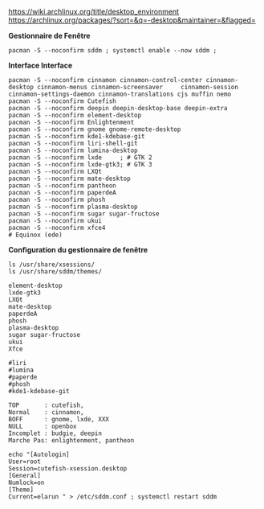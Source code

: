 
https://wiki.archlinux.org/title/desktop_environment
https://archlinux.org/packages/?sort=&q=-desktop&maintainer=&flagged=



**Gestionnaire de Fenêtre**
```
pacman -S --noconfirm sddm ; systemctl enable --now sddm ;
```


**Interface Interface**
```pacman -S --noconfirm budgie-desktop budgie-extra budgie-desktop-view budgie-screensaver
pacman -S --noconfirm cinnamon cinnamon-control-center cinnamon-desktop cinnamon-menus cinnamon-screensaver 	cinnamon-session cinnamon-settings-daemon cinnamon-translations cjs muffin nemo
pacman -S --noconfirm Cutefish
pacman -S --noconfirm deepin deepin-desktop-base deepin-extra 
pacman -S --noconfirm element-desktop
pacman -S --noconfirm Enlightenment
pacman -S --noconfirm gnome gnome-remote-desktop
pacman -S --noconfirm kde1-kdebase-git
pacman -S --noconfirm liri-shell-git
pacman -S --noconfirm lumina-desktop
pacman -S --noconfirm lxde     ; # GTK 2
pacman -S --noconfirm lxde-gtk3; # GTK 3
pacman -S --noconfirm LXQt
pacman -S --noconfirm mate-desktop
pacman -S --noconfirm pantheon
pacman -S --noconfirm paperdeA
pacman -S --noconfirm phosh
pacman -S --noconfirm plasma-desktop
pacman -S --noconfirm sugar sugar-fructose
pacman -S --noconfirm ukui
pacman -S --noconfirm xfce4
# Equinox (ede)
```



**Configuration du gestionnaire de fenêtre**
```
ls /usr/share/xsessions/
ls /usr/share/sddm/themes/

element-desktop
lxde-gtk3
LXQt
mate-desktop
paperdeA
phosh
plasma-desktop
sugar sugar-fructose
ukui
Xfce

#liri
#lumina
#paperde
#phosh
#kde1-kdebase-git
```

```
TOP       : cutefish, 
Normal    : cinnamon, 
BOFF      : gnome, lxde, XXX 
NULL      : openbox
Incomplet : budgie, deepin
Marche Pas: enlightenment, pantheon
```


```
echo "[Autologin]
User=root
Session=cutefish-xsession.desktop
[General]
Numlock=on
[Theme]
Current=elarun " > /etc/sddm.conf ; systemctl restart sddm
```


